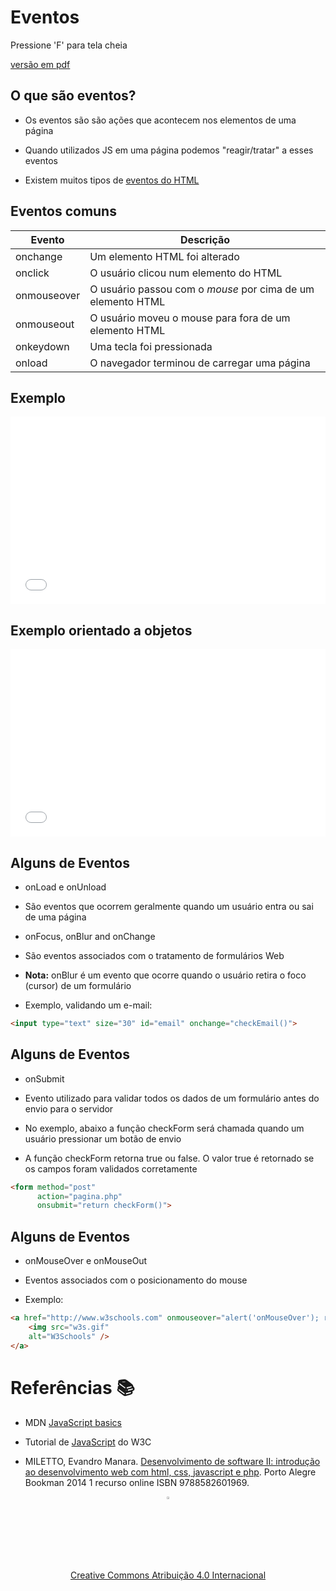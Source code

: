 <!-- .slide:  data-background-opacity="0.3" data-background-image="imgs/title.jpg" data-transition="convex"  -->
# Eventos
<!-- .element: style="margin-bottom:100px; font-size: 60px; color:F5F5F5; font-family: Marker Felt;" -->

Pressione 'F' para tela cheia
<!-- .element: style="font-size: small; color:white" -->

[versão em pdf](?print-pdf)
<!-- .element: style="font-size: small;" -->


<!-- .slide: data-background="#4AA791" data-transition="convex"  -->
## O que são eventos?
<!-- .element: style="margin-bottom:50px; font-size: 40px; font-family: Marker Felt;" -->

* Os eventos são são ações que acontecem nos elementos de uma página
<!-- .element: style="margin-bottom:55px; font-size: 25px; font-family: arial; color:#EDEEEC" -->

* Quando utilizados JS em uma página podemos "reagir/tratar" a esses eventos
<!-- .element: style="margin-bottom:55px; font-size: 25px; font-family: arial; color:#EDEEEC" -->

* Existem muitos tipos de [eventos do HTML](https://www.w3schools.com/tags/ref_eventattributes.asp)
<!-- .element: style="margin-bottom:55px; font-size: 25px; font-family: arial; color:#EDEEEC" -->


<!-- .slide: data-background="#F5F5F5" data-transition="zoom" -->
## Eventos comuns
<!-- .element: style="margin-bottom:50px; font-size: 40px; font-family: Marker Felt;" -->

| Evento      | Descrição                                                   |
| ----------- | ----------------------------------------------------------- |
| onchange    | Um elemento HTML foi alterado                               |
| onclick     | O usuário clicou num elemento do HTML                       |
| onmouseover | O usuário passou com o _mouse_ por cima de um elemento HTML |
| onmouseout  | O usuário moveu o mouse para fora de um elemento HTML       |
| onkeydown   | Uma tecla foi pressionada                                   |
| onload      | O navegador terminou de carregar uma página                 |


<!-- .slide: data-background="#4AA791" data-transition="zoom" -->
## Exemplo
<!-- .element: style="margin-bottom:50px; font-size: 40px; font-family: Marker Felt;" -->

<iframe width="100%" height="300" src="//jsfiddle.net/prestesmachado/wzL73kjc/19/embedded/js,html,result/" allowfullscreen="allowfullscreen" allowpaymentrequest frameborder="0"></iframe>


<!-- .slide: data-background="#4AA791" data-transition="zoom" -->
## Exemplo orientado a objetos
<!-- .element: style="margin-bottom:50px; font-size: 40px; font-family: Marker Felt;" -->

<iframe width="100%" height="300" src="//jsfiddle.net/prestesmachado/ofqye9an/13/embedded/js,html,result/" allowfullscreen="allowfullscreen" allowpaymentrequest frameborder="0"></iframe>


<!-- .slide: data-background="#4AA791" data-transition="zoom" -->
## Alguns de Eventos
<!-- .element: style="margin-bottom:50px; font-size: 40px; font-family: Marker Felt;" -->

* onLoad e onUnload
<!-- .element: style="margin-bottom:30px; font-size: 25px; font-family: arial; color:#EDEEEC" -->
  * São eventos que ocorrem geralmente quando um usuário entra ou sai de uma página
  <!-- .element: style="margin-bottom:30px; font-size: 25px; font-family: arial; color:#EDEEEC" -->

* onFocus, onBlur and onChange
<!-- .element: style="margin-bottom:30px; font-size: 25px; font-family: arial; color:#EDEEEC" -->
  * São eventos associados com o tratamento de formulários Web
  <!-- .element: style="margin-bottom:30px; font-size: 25px; font-family: arial; color:#EDEEEC" -->

  * **Nota:** onBlur é um evento que ocorre quando o usuário retira o foco (cursor) de um formulário
  <!-- .element: style="margin-bottom:30px; font-size: 25px; font-family: arial; color:#EDEEEC" --> 

* Exemplo, validando um e-mail:
<!-- .element: style="margin-bottom:30px; font-size: 25px; font-family: arial; color:#EDEEEC" -->

```html
<input type="text" size="30" id="email" onchange="checkEmail()">
```
<!-- .element: style="margin-bottom:50px; font-size: 16px; font-family: arial; color:black; background-color: #F2FAF3;" -->


<!-- .slide: data-background="#4AA791" data-transition="zoom" -->
## Alguns de Eventos
<!-- .element: style="margin-bottom:50px; font-size: 40px; font-family: Marker Felt;" -->

* onSubmit
<!-- .element: style="margin-bottom:30px; font-size: 25px; font-family: arial; color:#EDEEEC" -->
  * Evento utilizado para validar todos os dados de um formulário antes do envio para o servidor
  <!-- .element: style="margin-bottom:30px; font-size: 25px; font-family: arial; color:#EDEEEC" -->

  * No exemplo, abaixo a função checkForm será chamada quando um usuário pressionar um botão de envio
  <!-- .element: style="margin-bottom:30px; font-size: 25px; font-family: arial; color:#EDEEEC" -->

  * A função checkForm retorna true ou false. O valor true é retornado se os campos foram validados corretamente
  <!-- .element: style="margin-bottom:30px; font-size: 25px; font-family: arial; color:#EDEEEC" -->

```html
<form method="post"
      action="pagina.php"
      onsubmit="return checkForm()">

```
<!-- .element: style="margin-bottom:50px; font-size: 16px; font-family: arial; color:black; background-color: #F2FAF3;" -->


<!-- .slide: data-background="#4AA791" data-transition="zoom" -->
## Alguns de Eventos
<!-- .element: style="margin-bottom:50px; font-size: 40px; font-family: Marker Felt;" -->

* onMouseOver e onMouseOut
<!-- .element: style="margin-bottom:30px; font-size: 25px; font-family: arial; color:#EDEEEC" -->
  * Eventos associados com o posicionamento do mouse
  <!-- .element: style="margin-bottom:30px; font-size: 25px; font-family: arial; color:#EDEEEC" -->

* Exemplo:
<!-- .element: style="margin-bottom:30px; font-size: 25px; font-family: arial; color:#EDEEEC" -->

```html
<a href="http://www.w3schools.com" onmouseover="alert('onMouseOver'); return false">
    <img src="w3s.gif"
    alt="W3Schools" />
</a>
```
<!-- .element: style="margin-bottom:50px; font-size: 16px; font-family: arial; color:black; background-color: #F2FAF3;" -->


<!-- .slide:  data-background-opacity="0.1" data-background-image="https://miro.medium.com/max/1800/1*6ahbWjp_g9hqhaTDSJOL1Q.png" data-transition="convex"  -->
# Referências 📚
<!-- .element: style="margin-bottom:50px; font-size: 50px; color:2B2625; font-family: Marker Felt;" -->

* MDN [JavaScript basics](https://developer.mozilla.org/en-US/docs/Learn/Getting_started_with_the_web/JavaScript_basics)
<!-- .element: style="margin-bottom:40px; font-size: 20px; color:white; font-family: arial;" -->

* Tutorial de [JavaScript](http://www.w3schools.com/js) do W3C
<!-- .element: style="margin-bottom:40px; font-size: 20px; color:white; font-family: arial;" -->

* MILETTO, Evandro Manara. [Desenvolvimento de software II: introdução ao desenvolvimento web com html, css, javascript e php](https://biblioteca.ifrs.edu.br/pergamum_ifrs/biblioteca_s/acesso_login.php?cod_acervo_acessibilidade=5020682&acesso=aHR0cHM6Ly9pbnRlZ3JhZGEubWluaGFiaWJsaW90ZWNhLmNvbS5ici9ib29rcy85Nzg4NTgyNjAxOTY5&label=acesso%20restrito). Porto Alegre Bookman 2014 1 recurso online ISBN 9788582601969.
<!-- .element: style="margin-bottom:40px; font-size: 20px; color:white; font-family: arial;" -->

<center>
<a href="https://github.com/rodrigoprestesmachado" target="blanck"><img src="../../imgs/logo.png" alt="Rodrigo Prestes Machado" width="3%" height="3%" border=0 style="border:0; text-decoration:none; outline:none"></a><br/>
<a rel="license" href="http://creativecommons.org/licenses/by/4.0/">Creative Commons Atribuição 4.0 Internacional</a>